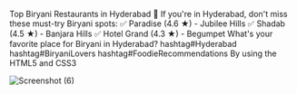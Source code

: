 Top Biryani Restaurants in Hyderabad 🍛
 If you're in Hyderabad, don't miss these must-try Biryani spots:
✅ Paradise (4.6 ★) - Jubilee Hills 
 ✅ Shadab (4.5 ★) - Banjara Hills 
 ✅ Hotel Grand (4.3 ★) - Begumpet 
What's your favorite place for Biryani in Hyderabad? hashtag#Hyderabad hashtag#BiryaniLovers hashtag#FoodieRecommendations
By using the HTML5 and CSS3

![Screenshot (6)](https://github.com/user-attachments/assets/f0e24460-38f2-4f32-a266-5a907ceecf41)
